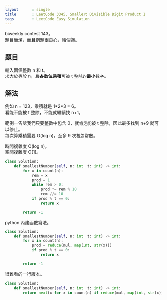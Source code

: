 ```yaml
---
layout      : single
title       : LeetCode 3345. Smallest Divisible Digit Product I
tags        : LeetCode Easy Simulation
---
```

biweekly contest 143。  
題目簡潔，而且例題很良心，給個讚。  

## 題目

輸入兩個整數 n 和 t。  
求大於等於 n，且**各數位乘積**可被 t 整除的**最小**數字。  

## 解法

例如 n = 123，乘積就是 1\*2\*3 = 6。  
看能不能被 t 整除，不能就繼續找 n+1。  

範例一告訴我們只要整數中包含 0，就肯定能被 t 整除，因此最多找到 n+9 就可以停止。  
每次算乘積需要 O(log n)，至多 9 次視為常數。  

時間複雜度 O(log n)。  
空間複雜度 O(1)。  

```python
class Solution:
    def smallestNumber(self, n: int, t: int) -> int:
        for x in count(n):
            rem = x
            prod = 1
            while rem > 0:
                prod *= rem % 10
                rem //= 10
            if prod % t == 0:
                return x

        return -1
```

python 內建函數寫法。  

```python
class Solution:
    def smallestNumber(self, n: int, t: int) -> int:
        for x in count(n):
            prod = reduce(mul, map(int, str(x)))
            if prod % t == 0:
                return x

        return -1
```

很難看的一行版本。  

```python
class Solution:
    def smallestNumber(self, n: int, t: int) -> int:
        return next(x for x in count(n) if reduce(mul, map(int, str(x))) % t == 0)  
```

